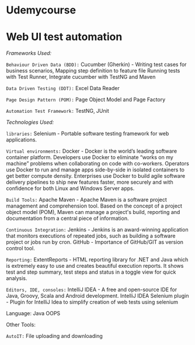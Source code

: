# Udemycourse

# **Web UI test automation**


_Frameworks Used:_ 


`Behaviour Driven Data (BDD):`
Cucumber (Gherkin) - Writing test cases for business scenarios, Mapping step definition to feature file
Running tests with Test Runner, Integrate cucumber with TestNG and Maven 

`Data Driven Testing (DDT):`
Excel Data Reader

`Page Design Pattern (POM):`
Page Object Model and Page Factory

`Automation Test Framework:`
TestNG, JUnit


_Technologies Used:_

`libraries:`
Selenium - Portable software testing framework for web applications.


`Virtual environments:`
Docker - Docker is the world’s leading software container platform. Developers use Docker to eliminate “works on my machine” problems when collaborating on code with co-workers. Operators use Docker to run and manage apps side-by-side in isolated containers to get better compute density. Enterprises use Docker to build agile software delivery pipelines to ship new features faster, more securely and with confidence for both Linux and Windows Server apps.


`Build Tools:`
Apache Maven - Apache Maven is a software project management and comprehension tool. Based on the concept of a project object model (POM), Maven can manage a project's build, reporting and documentation from a central piece of information.

`Continuous Integration:`
Jenkins - Jenkins is an award-winning application that monitors executions of repeated jobs, such as building a software project or jobs run by cron.
GitHub - Importance of GitHub/GIT as version control tool.

`Reporting:`
ExtentReports - HTML reporting library for .NET and Java which is extremely easy to use and creates beautiful execution reports. It shows test and step summary, test steps and status in a toggle view for quick analysis.

`Editors, IDE, consoles:`
IntelliJ IDEA - A free and open-source IDE for Java, Groovy, Scala and Android development.
IntelliJ IDEA Selenium plugin - Plugin for IntelliJ Idea to simplify creation of web tests using selenium

Language:
Java OOPS

Other Tools: 

`AutoIT:` File uploading and downloading

